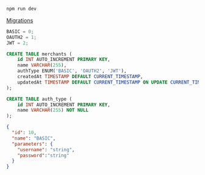 ```sh
npm run dev
```

[Migrations](https://sequelize.org/docs/v7/cli/)

```js
BASIC = 0;
OAUTH2 = 1;
JWT = 2;
```

```sql
CREATE TABLE merchants (
    id INT AUTO_INCREMENT PRIMARY KEY,
    name VARCHAR(255),
    authType ENUM('BASIC', 'OAUTH2', 'JWT'),
    createdAt TIMESTAMP DEFAULT CURRENT_TIMESTAMP,
    updatedAt TIMESTAMP DEFAULT CURRENT_TIMESTAMP ON UPDATE CURRENT_TIMESTAMP
);
```


```sql
CREATE TABLE auth_type (
    id INT AUTO_INCREMENT PRIMARY KEY,
    name VARCHAR(255) NOT NULL
);
```


```json
{
  "id": 10,
  "name": "BASIC",
  "parameters": {
    "username": "string",
    "password":"string"
  }
}
```